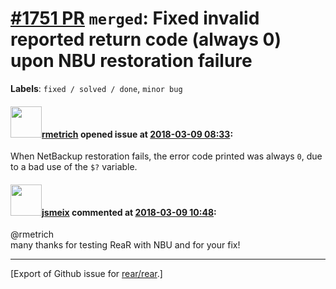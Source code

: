 [\#1751 PR](https://github.com/rear/rear/pull/1751) `merged`: Fixed invalid reported return code (always 0) upon NBU restoration failure
========================================================================================================================================

**Labels**: `fixed / solved / done`, `minor bug`

#### <img src="https://avatars.githubusercontent.com/u/1163635?u=36b5e32e1dd55f1ce77cad431a5683fce40a7934&v=4" width="50">[rmetrich](https://github.com/rmetrich) opened issue at [2018-03-09 08:33](https://github.com/rear/rear/pull/1751):

When NetBackup restoration fails, the error code printed was always `0`,
due to a bad use of the `$?` variable.

#### <img src="https://avatars.githubusercontent.com/u/1788608?u=925fc54e2ce01551392622446ece427f51e2f0ce&v=4" width="50">[jsmeix](https://github.com/jsmeix) commented at [2018-03-09 10:48](https://github.com/rear/rear/pull/1751#issuecomment-371779322):

@rmetrich  
many thanks for testing ReaR with NBU and for your fix!

------------------------------------------------------------------------

\[Export of Github issue for
[rear/rear](https://github.com/rear/rear).\]
